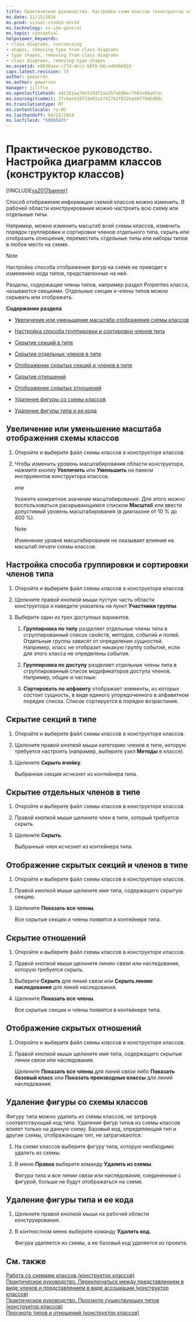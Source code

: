 ```yaml
---
title: Практическое руководство. Настройка схем классов (конструктор классов) | Документация Майкрософт
ms.date: 11/15/2016
ms.prod: visual-studio-dev14
ms.technology: vs-ide-general
ms.topic: conceptual
helpviewer_keywords:
- class diagrams, customizing
- shapes, removing type from class diagrams
- type shapes, removing from class diagrams
- class diagrams, removing type shapes
ms.assetid: e9030aea-c77d-4cc1-b8f6-b6ca469b692d
caps.latest.revision: 33
author: gewarren
ms.author: gewarren
manager: jillfra
ms.openlocfilehash: 442181aa78e539471aa35feb96ec7503e09a97ec
ms.sourcegitcommit: 1fc6ee928733e61a1f42782f832ead9f7946d00c
ms.translationtype: MT
ms.contentlocale: ru-RU
ms.lasthandoff: 04/22/2019
ms.locfileid: "60065835"
---
```

# <a name="how-to-customize-class-diagrams-class-designer"></a>Практическое руководство. Настройка диаграмм классов (конструктор классов)
[!INCLUDE[vs2017banner](../includes/vs2017banner.md)]

Способ отображения информации схемой классов можно изменить. В рабочей области конструирования можно настроить всю схему или отдельные типы.  
  
 Например, можно изменить масштаб всей схемы классов, изменить порядок группировки и сортировки членов отдельного типа, скрыть или отобразить отношения, переместить отдельные типы или наборы типов в любое место на схеме.  
  
> [!NOTE]
>  Настройка способа отображения фигур на схеме не приводит к изменению кода типов, представленных на ней.  
  
 Разделы, содержащие члены типов, например раздел Properties класса, называются секциями. Отдельные секции и члены типов можно скрывать или отображать.  
  
 **Содержание раздела**  
  
- [Увеличение или уменьшение масштаба отображения схемы классов](../ide/how-to-customize-class-diagrams-class-designer.md#ZoomInOut)  
  
- [Настройка способа группировки и сортировки членов типа](../ide/how-to-customize-class-diagrams-class-designer.md#CustomizeGroupingSorting)  
  
- [Скрытие секций в типе](../ide/how-to-customize-class-diagrams-class-designer.md#HideCompartments)  
  
- [Скрытие отдельных членов в типе](../ide/how-to-customize-class-diagrams-class-designer.md#HideMembers)  
  
- [Отображение скрытых секций и членов в типе](../ide/how-to-customize-class-diagrams-class-designer.md#DisplayHiddenCompartmentsAndMemberrs)  
  
- [Скрытие отношений](../ide/how-to-customize-class-diagrams-class-designer.md#HideAssociationAndInheritance)  
  
- [Отображение скрытых отношений](../ide/how-to-customize-class-diagrams-class-designer.md#DisplayAssociationAndInheritance)  
  
- [Удаление фигуры со схемы классов](../ide/how-to-customize-class-diagrams-class-designer.md#RemoveCodeAndShape)  
  
- [Удаление фигуры типа и ее кода](../ide/how-to-customize-class-diagrams-class-designer.md#DeleteTypeShapeAndCode)  
  
## <a name="ZoomInOut"></a> Увеличение или уменьшение масштаба отображения схемы классов  
  
1. Откройте и выберите файл схемы классов в конструкторе классов.  
  
2. Чтобы изменить уровень масштабирования области конструктора, нажмите кнопку **Увеличить** или **Уменьшить** на панели инструментов конструктора классов.  
  
     или  
  
     Укажите конкретное значение масштабирования. Для этого можно воспользоваться раскрывающимся списком **Масштаб** или ввести допустимый уровень масштабирования (в диапазоне от 10 % до 400 %).  
  
    > [!NOTE]
    >  Изменение уровня масштабирования не оказывает влияния на масштаб печати схемы классов.  
  
## <a name="CustomizeGroupingSorting"></a> Настройка способа группировки и сортировки членов типа  
  
1. Откройте и выберите файл схемы классов в конструкторе классов.  
  
2. Щелкните правой кнопкой мыши пустую часть области конструктора и наведите указатель на пункт **Участники группы**.  
  
3. Выберите один из трех доступных вариантов.  
  
    1. **Группировка по типу** разделяет отдельные члены типа в сгруппированный список свойств, методов, событий и полей. Отдельные группы зависят от определения сущностей. Например, класс не отобразит никакую группу событий, если для этого класса не определены события.  
  
    2. **Группировка по доступу** разделяет отдельные члены типа в сгруппированный список модификаторов доступа членов. Например, общие и частные.  
  
    3. **Сортировать по алфавиту** отображает элементы, из которых состоит сущность, в виде единого упорядоченного в алфавитном порядке списка. Список сортируется в порядке возрастания.  
  
## <a name="HideCompartments"></a> Скрытие секций в типе  
  
1. Откройте и выберите файл схемы классов в конструкторе классов.  
  
2. Щелкните правой кнопкой мыши категорию членов в типе, которую требуется настроить (например, выберите узел **Методы** в классе).  
  
3. Щелкните **Скрыть ячейку**.  
  
     Выбранная секция исчезнет из контейнера типа.  
  
## <a name="HideMembers"></a> Скрытие отдельных членов в типе  
  
1. Откройте и выберите файл схемы классов в конструкторе классов.  
  
2. Правой кнопкой мыши щелкните член в типе, который требуется скрыть.  
  
3. Щелкните **Скрыть**.  
  
     Выбранный член исчезнет из контейнера типа.  
  
## <a name="DisplayHiddenCompartmentsAndMemberrs"></a> Отображение скрытых секций и членов в типе  
  
1. Откройте и выберите файл схемы классов в конструкторе классов.  
  
2. Правой кнопкой мыши щелкните имя типа, содержащего скрытую секцию.  
  
3. Щелкните **Показать все члены**.  
  
     Все скрытые секции и члены появятся в контейнере типа.  
  
## <a name="HideAssociationAndInheritance"></a> Скрытие отношений  
  
1. Откройте и выберите файл схемы классов в конструкторе классов.  
  
2. Правой кнопкой мыши щелкните линию связи или наследования, которую требуется скрыть.  
  
3. Выберите **Скрыть** для линий связи или **Скрыть линию наследования** для линий наследования.  
  
4. Щелкните **Показать все члены**.  
  
     Все скрытые секции и члены появятся в контейнере типа.  
  
## <a name="DisplayAssociationAndInheritance"></a> Отображение скрытых отношений  
  
1. Откройте и выберите файл схемы классов в конструкторе классов.  
  
2. Правой кнопкой мыши щелкните имя типа, содержащего скрытые линии связи или наследования.  
  
   Щелкните **Показать все члены** для линий связи либо **Показать базовый класс** или **Показать производные классы** для линий наследования.  
  
## <a name="RemoveCodeAndShape"></a> Удаление фигуры со схемы классов  
 Фигуру типа можно удалить из схемы классов, не затронув соответствующий код типа. Удаление фигур типов из схемы классов влияет только на данную схему. Базовый код, определяющий тип и другие схемы, отображающие тип, не затрагиваются.  
  
1. На схеме классов выберите фигуру типа, которую необходимо удалить из схемы.  
  
2. В меню **Правка** выберите команду **Удалить из схемы**.  
  
     Фигура типа и все линии связи или наследования, соединенные с фигурой, больше не будут отображаться на схеме.  
  
## <a name="DeleteTypeShapeAndCode"></a> Удаление фигуры типа и ее кода  
  
1. Щелкните правой кнопкой мыши на рабочей области конструирования.  
  
2. В контекстном меню выберите команду **Удалить код**.  
  
     Фигура удаляется из схемы, а ее базовый код удаляется из проекта.  
  
## <a name="see-also"></a>См. также  
 [Работа со схемами классов (конструктор классов)](../ide/working-with-class-diagrams-class-designer.md)   
 [Практическое руководство. Переключаться между представлением в виде членов и представлением в виде ассоциации (конструктор классов)](../ide/how-to-change-between-member-notation-and-association-notation-class-designer.md)   
 [Практическое руководство. Просмотр существующих типов (конструктор классов)](../ide/how-to-view-existing-types-class-designer.md)   
 [Просмотр типов и отношений (конструктор классов)](../ide/viewing-types-and-relationships-class-designer.md)

